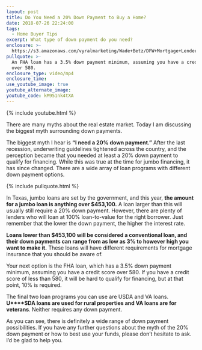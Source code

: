 ```yaml
---
layout: post
title: Do You Need a 20% Down Payment to Buy a Home?
date: 2018-07-26 22:24:00
tags:
  - Home Buyer Tips
excerpt: What type of down payment do you need?
enclosure: >-
  https://s3.amazonaws.com/vyralmarketing/Wade+Betz/DFW+Mortgage+Lender-+Myth+vs.+Do+You+Need+a+20%2525+Down+Payment+to+Buy+a+Home%253F.mp4
pullquote: >-
  An FHA loan has a 3.5% down payment minimum, assuming you have a credit score
  over 580.
enclosure_type: video/mp4
enclosure_time:
use_youtube_image: true
youtube_alternate_image:
youtube_code: kM951nk4tXA
---
```


{% include youtube.html %}

There are many myths about the real estate market. Today I am discussing the biggest myth surrounding down payments.

The biggest myth I hear is **“I need a 20% down payment.”** After the last recession, underwriting guidelines tightened across the country, and the perception became that you needed at least a 20% down payment to qualify for financing. While this was true at the time for jumbo financing, it has since changed. There are a wide array of loan programs with different down payment options.

{% include pullquote.html %}

In Texas, jumbo loans are set by the government, and this year, **the amount for a jumbo loan is anything over $453,100.** A loan larger than this will usually still require a 20% down payment. However, there are plenty of lenders who will loan at 100% loan-to-value for the right borrower. Just remember that the lower the down payment, the higher the interest rate.

**Loans lower than $453,100 will be considered a conventional loan, and their down payments can range from as low as 3% to however high you want to make it.** These loans will have different requirements for mortgage insurance that you should be aware of.

Your next option is the FHA loan, which has a 3.5% down payment minimum, assuming you have a credit score over 580. If you have a credit score of less than 580, it will be hard to qualify for financing, but at that point, 10% is required.

The final two loan programs you can use are USDA and VA loans. **U****SDA loans are used for rural properties and VA loans are for veterans**. Neither requires any down payment.

As you can see, there is definitely a wide range of down payment possibilities. If you have any further questions about the myth of the 20% down payment or how to best use your funds, please don’t hesitate to ask. I’d be glad to help you.